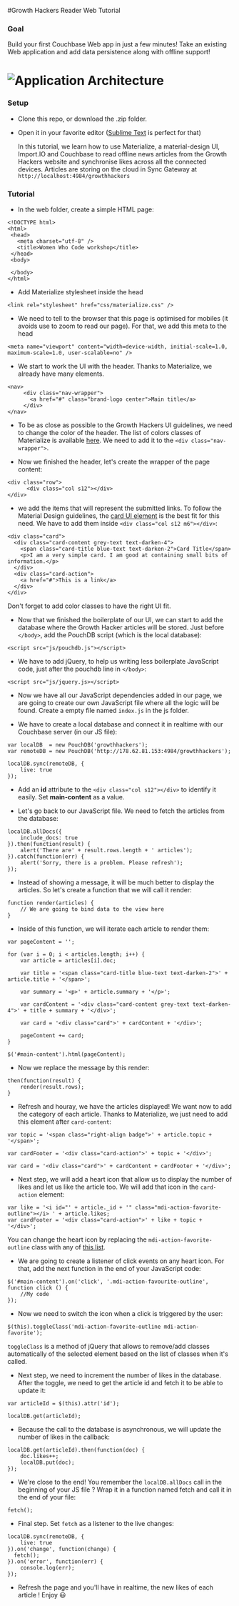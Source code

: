 #Growth Hackers Reader Web Tutorial

### Goal

Build your first Couchbase Web app in just a few minutes! Take an existing Web application
and add data persistence along with offline support!

# ![Application Architecture](https://raw.githubusercontent.com/couchbaselabs/mini-hacks/master/kitchen-sync/topology.png "Typical Couchbase Mobile Architecture")

### Setup

 - Clone this repo, or download the .zip folder.
 - Open it in your favorite editor ([Sublime Text](http://www.sublimetext.com/3) is perfect for that)

 	In this tutorial, we learn how to use Materialize, a material-design UI, Import.IO and
 	Couchbase to read offline news articles from the Growth Hackers website and synchronise likes across all the connected devices. Articles are storing on the cloud in Sync Gateway at 
 	`http://localhost:4984/growthhackers`

 ### Tutorial

* In the web folder, create a simple HTML page:
 
 ```
<!DOCTYPE html>
<html>
  <head>
    <meta charset="utf-8" />
    <title>Women Who Code workshop</title>
  </head>
  <body>
    
  </body>
</html>
 ```

* Add Materialize stylesheet inside the head
 ```
 <link rel="stylesheet" href="css/materialize.css" />
 ```


* We need to tell to the browser that this page is optimised for mobiles (it avoids use to zoom to read our page). For that, we add this meta to the head
 ```
 <meta name="viewport" content="width=device-width, initial-scale=1.0, maximum-scale=1.0, user-scalable=no" />
 ```
 
 
* We start to work the UI with the header. Thanks to Materialize, we already have many elements. 
 
 ```
 <nav>
      <div class="nav-wrapper">
        <a href="#" class="brand-logo center">Main title</a>
      </div>
 </nav>
 ```
 
 
* To be as close as possible to the Growth Hackers UI guidelines, we need to change the color of the header. The list of colors classes of Materialize is available [here](http://materializecss.com/color.html).
 We need to add it to the ```<div class="nav-wrapper">```.
 
 
* Now we finished the header, let's create the wrapper of the page content:
```
<div class="row">
      <div class="col s12"></div>
</div>
```
 
 
* we add the items that will represent the submitted links. To follow the Material Design guidelines, the [card UI element](http://materializecss.com/cards.html) is the best fit for this need. We have to add them inside ```<div class="col s12 m6"></div>```:
```
<div class="card">
  <div class="card-content grey-text text-darken-4">
    <span class="card-title blue-text text-darken-2">Card Title</span>
    <p>I am a very simple card. I am good at containing small bits of information.</p>
  </div>
  <div class="card-action">
    <a href="#">This is a link</a>
  </div>
</div>
```
Don't forget to add color classes to have the right UI fit.


* Now that we finished the boilerplate of our UI, we can start to add the database where the Growth Hacker articles will be stored.
Just before ```</body>```, add the PouchDB script (which is the local database):
```
<script src="js/pouchdb.js"></script>
```


* We have to add jQuery, to help us writing less boilerplate JavaScript code, just after the pouchdb line in ```</body>```:
```
<script src="js/jquery.js></script>
```


* Now we have all our JavaScript dependencies added in our page, we are going to create our own JavaScript file where all the logic will be found. Create a empty file named ```index.js``` in the js folder.


* We have to create a local database and connect it in realtime with our Couchbase server (in our JS file):

```
var localDB  = new PouchDB('growthhackers');
var remoteDB = new PouchDB('http://178.62.81.153:4984/growthhackers');

localDB.sync(remoteDB, {
    live: true
});
```

* Add an **id** attribute to the ```<div class="col s12"></div>``` to identify it easily. Set **main-content** as a value.


* Let's go back to our JavaScript file. We need to fetch the articles from the database:

```
localDB.allDocs({
    include_docs: true
}).then(function(result) {
    alert('There are' + result.rows.length + ' articles');
}).catch(function(err) {
    alert('Sorry, there is a problem. Please refresh');
});
```

* Instead of showing a message, it will be much better to display the articles. So let's create a function that we will call it render:

```
function render(articles) {
    // We are going to bind data to the view here
}
```

* Inside of this function, we will iterate each article to render them:

```
var pageContent = '';

for (var i = 0; i < articles.length; i++) {
    var article = articles[i].doc;
    
    var title = '<span class="card-title blue-text text-darken-2">' + article.title + '</span>';
    
    var summary = '<p>' + article.summary + '</p>';
    
    var cardContent = '<div class="card-content grey-text text-darken-4">' + title + summary + '</div>';
    
    var card = '<div class="card">' + cardContent + '</div>';
    
    pageContent += card;
}

$('#main-content').html(pageContent);
```


* Now we replace the message by this render:

```
then(function(result) {
    render(result.rows);
}
```


* Refresh and houray, we have the articles displayed!
We want now to add the category of each article. Thanks to Materialize, we just need to add this element after ```card-content```:

```
var topic = '<span class="right-align badge">' + article.topic + '</span>';

var cardFooter = '<div class="card-action">' + topic + '</div>';

var card = '<div class="card">' + cardContent + cardFooter + '</div>';

```


* Next step, we will add a heart icon that allow us to display the number of likes and let us like the article too. We will add that icon in the ```card-action``` element:

```
var like = '<i id="' + article._id + '" class="mdi-action-favorite-outline"></i> ' + article.likes;
var cardFooter = '<div class="card-action">' + like + topic + '</div>';
```
You can change the heart icon by replacing the ```mdi-action-favorite-outline``` class with any of [this list](http://materializecss.com/icons.html).


* We are going to create a listener of click events on any heart icon. For that, add the next function in the end of your JavaScript code:

```
$('#main-content').on('click', '.mdi-action-favourite-outline', function click () {
    //My code
});
```


* Now we need to switch the icon when a click is triggered by the user:

```
$(this).toggleClass('mdi-action-favorite-outline mdi-action-favorite');
```
```toggleClass``` is a method of jQuery that allows to remove/add classes automatically of the selected element based on the list of classes when it's called.


* Next step, we need to increment the number of likes in the database. After the toggle, we need to get the article id and fetch it to be able to update it:

```
var articleId = $(this).attr('id');

localDB.get(articleId);
```


* Because the call to the database is asynchronous, we will update the number of likes in the callback:

```
localDB.get(articleId).then(function(doc) {
    doc.likes++;
    localDB.put(doc);
});
```


* We're close to the end! You remember the ```localDB.allDocs``` call in the beginning of your JS file ? Wrap it in a function named fetch and call it in the end of your file:

```
fetch();
```

* Final step. Set ```fetch``` as a listener to the live changes:

```
localDB.sync(remoteDB, {
    live: true
}).on('change', function(change) {
  fetch();
}).on('error', function(err) {
    console.log(err);
});
```


* Refresh the page and you'll have in realtime, the new likes of each article ! Enjoy :smiley: